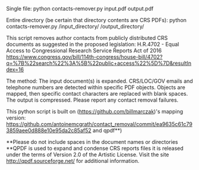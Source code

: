 Single file:
python contacts-remover.py input.pdf output.pdf

Entire directory (be certain that directory contents are CRS PDFs):
python contacts-remover.py /input_directory/ /output_directory/


This script removes author contacts from publicly distributed CRS documents as suggested in the proposed legislation:
H.R.4702 - Equal Access to Congressional Research Service Reports Act of 2016 https://www.congress.gov/bill/114th-congress/house-bill/4702?q=%7B%22search%22%3A%5B%22public+access%22%5D%7D&resultIndex=16

The method:
The input document(s) is expanded. CRS/LOC/GOV emails and telephone numbers are detected within specific PDF objects. Objects are mapped, then specific contact characters are replaced with blank spaces. The output is compressed.
Please report any contact removal failures.

This python script is built on (https://github.com/billmarczak)'s mapping version: https://github.com/antoinemcgrath/contact_removal/commit/ea9635c61c793859aee0d888e10e95da2c85af52 and qpdf**)


**Please do not include spaces in the document names or directories
**QPDF is used to expand and condense CRS reports files it is released under the terms of Version 2.0 of the Artistic License. Visit the site http://qpdf.sourceforge.net/ for additional information.
